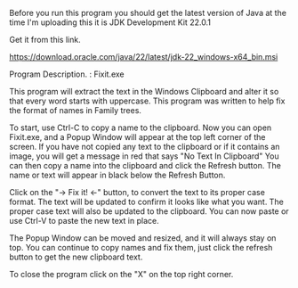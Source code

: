 Before you run this program you should get the latest version of Java at the time I'm uploading this it is JDK Development Kit 22.0.1

Get it from this link.

https://download.oracle.com/java/22/latest/jdk-22_windows-x64_bin.msi


Program Description. :   Fixit.exe

This program will extract the text in the Windows Clipboard and alter it so that every word starts with uppercase.
This program was written to help fix the format of names in Family trees. 

To start, use Ctrl-C to copy a name to the clipboard.
Now you can open Fixit.exe, and a Popup Window will appear at the top left corner of the screen.
If you have not copied any text to the clipboard or if it contains an image, you will get a message in red that says "No Text In Clipboard"
You can then copy a name into the clipboard and click the Refresh button.
The name or text will appear in black below the Refresh Button.

Click on the "-> Fix it! <-" button, to convert the text to its proper case format.
The text will be updated to confirm it looks like what you want.
The proper case text will also be updated to the clipboard.
You can now paste or use Ctrl-V to paste the new text in place.

The Popup Window can be moved and resized, and it will always stay on top.
You can continue to copy names and fix them, just click the refresh button to get the new clipboard text.

To close the program click on the "X" on the top right corner.

